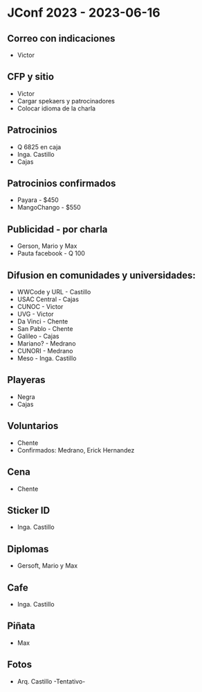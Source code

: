# JConf 2023 - 2023-06-16

## Correo con indicaciones

* Victor

## CFP y sitio

* Victor
* Cargar spekaers y patrocinadores
* Colocar idioma de la charla

## Patrocinios

* Q 6825 en caja
* Inga. Castillo
* Cajas

## Patrocinios confirmados

* Payara - $450
* MangoChango - $550

## Publicidad - por charla

* Gerson, Mario y Max
* Pauta facebook - Q 100

## Difusion en comunidades y universidades:

* WWCode y URL - Castillo
* USAC Central - Cajas
* CUNOC - Victor
* UVG - Victor
* Da Vinci - Chente
* San Pablo - Chente
* Galileo - Cajas
* Mariano? - Medrano 
* CUNORI - Medrano
* Meso - Inga. Castillo

## Playeras

* Negra
* Cajas

## Voluntarios

* Chente
* Confirmados: Medrano, Erick Hernandez

## Cena

* Chente

## Sticker ID

* Inga. Castillo

## Diplomas

* Gersoft, Mario y Max

## Cafe

* Inga. Castillo

## Piñata

* Max 

## Fotos

* Arq. Castillo -Tentativo-
